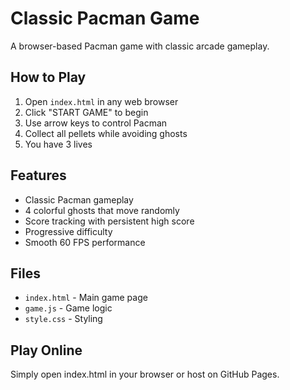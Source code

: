 # Classic Pacman Game

A browser-based Pacman game with classic arcade gameplay.

## How to Play

1. Open `index.html` in any web browser
2. Click "START GAME" to begin
3. Use arrow keys to control Pacman
4. Collect all pellets while avoiding ghosts
5. You have 3 lives

## Features

- Classic Pacman gameplay
- 4 colorful ghosts that move randomly
- Score tracking with persistent high score
- Progressive difficulty
- Smooth 60 FPS performance

## Files

- `index.html` - Main game page
- `game.js` - Game logic
- `style.css` - Styling

## Play Online

Simply open index.html in your browser or host on GitHub Pages.